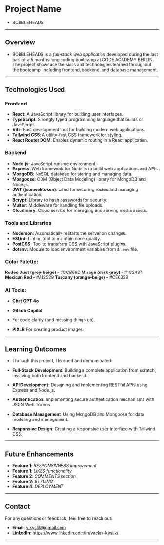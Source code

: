 # **Project Name**

- BOBBLEHEADS

---

## **Overview**

- BOBBLEHEADS is a _full-stack web application_ developed during the last part of a 5 months long coding bootcamp at CODE ACADEMY BERLIN. The project showcase the skills and technologies learned throughout the bootcamp, including frontend, backend, and database management.

---

## **Technologies Used**

### **Frontend**

- **React**: A JavaScript library for building user interfaces.
- **TypeScript**: Strongly typed programming language that builds on JavaScript.
- **Vite**: Fast development tool for building modern web applications.
- **Tailwind CSS**: A utility-first CSS framework for styling.
- **React Router DOM**: Enables dynamic routing in a React application.

### **Backend**

- **Node.js**: JavaScript runtime environment.
- **Express**: Web framework for Node.js to build web applications and APIs.
- **MongoDB**: NoSQL database for storing and managing data.
- **Mongoose**: ODM (Object Data Modeling) library for MongoDB and Node.js.
- **JWT (jsonwebtoken)**: Used for securing routes and managing authentication.
- **Bcrypt**: Library to hash passwords for security.
- **Multer**: Middleware for handling file uploads.
- **Cloudinary**: Cloud service for managing and serving media assets.

### **Tools and Libraries**

- **Nodemon**: Automatically restarts the server on changes.
- **ESLint**: Linting tool to maintain code quality.
- **PostCSS**: Tool to transform CSS with JavaScript plugins.
- **dotenv**: Module to load environment variables from a `.env` file.

### **Color Palette:**

**Rodeo Dust (grey-beige) -** #CCB69D
**Mirage (dark grey) -** #1C2434
**Mexican Red -** #A12529
**Tuscany (orange-beige) -** #CE633B

### **AI Tools:**

- **Chat GPT 4o**
- **Github Copilot**
- For code clarity (and messing things up).

- **PIXLR** For creating product images.

---

## **Learning Outcomes**

- Through this project, I learned and demonstrated:

- **Full-Stack Development**: Building a complete application from scratch, involving both frontend and backend.
- **API Development**: Designing and implementing RESTful APIs using Express and Node.js.
- **Authentication**: Implementing secure authentication mechanisms with JSON Web Tokens.
- **Database Management**: Using MongoDB and Mongoose for data modeling and management.
- **Responsive Design**: Creating a responsive user interface with Tailwind CSS.

---

## **Future Enhancements**

- **Feature 1**: _RESPONSIVNESS improvement_
- **Feature 1**: _LIKES functionality_
- **Feature 2**: _COMMENTS section_
- **Feature 3**: _STYLING_
- **Feature 4**: _DEPLOYMENT_

---

## **Contact**

For any questions or feedback, feel free to reach out:

- **Email**: v.kyslik@gmail.com
- **LinkedIn**: https://www.linkedin.com/in/vaclav-kyslik/

---
